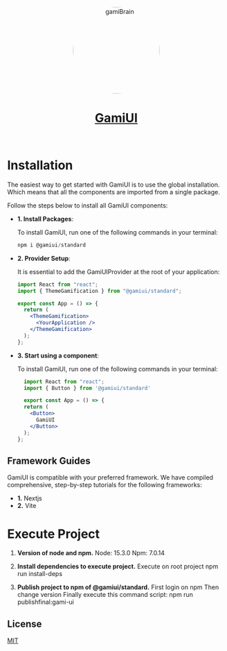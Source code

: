 <p align="center">
  <a href="https://www.gamiui.com">
    <img src="https://i.pinimg.com/originals/02/61/18/0261188a351ebd989dd394761403da28.jpg" alt="gamiBrain" width="200"  style="border-radius:50%"/>
    <h1 align="center">GamiUI</h1>
  </a>
</p>
</br>

# Installation

The easiest way to get started with GamiUI is to use the global installation. Which means that all the components are imported from a single package.

Follow the steps below to install all GamiUI components:

- **1. Install Packages**:
  
  To install GamiUI, run one of the following commands in your terminal:
  <br/>
  ```js
  npm i @gamiui/standard
  ```

- **2. Provider Setup**:
  
  It is essential to add the GamiUIProvider at the root of your application:
  <br/>
  ```jsx
  import React from "react";
  import { ThemeGamification } from "@gamiui/standard";

  export const App = () => {
    return (
      <ThemeGamification> 
        <YourApplication />
      </ThemeGamification>
    );
  };
  ```

- **3. Start using a component**:
  
  To install GamiUI, run one of the following commands in your terminal:
  <br/>
  ```jsx
    import React from "react";
    import { Button } from '@gamiui/standard'

    export const App = () => {
    return (
      <Button> 
        GamiUI
      </Button>
    );
  };
  ```

## **Framework Guides**

GamiUI is compatible with your preferred framework. We have compiled comprehensive, step-by-step tutorials for the following frameworks:

- **1.** Nextjs
- **2.** Vite

# Execute Project

1.  **Version of node and npm.**
    Node: 15.3.0
    Npm: 7.0.14

2.  **Install dependencies to execute project.**
    Execute on root project
    npm run install-deps

3.  **Publish project to npm of @gamiui/standard.**
    First login on npm
    Then change version
    Finally execute this command script:
    npm run publishfinal:gami-ui

## License

[MIT](https://choosealicense.com/licenses/mit/)
